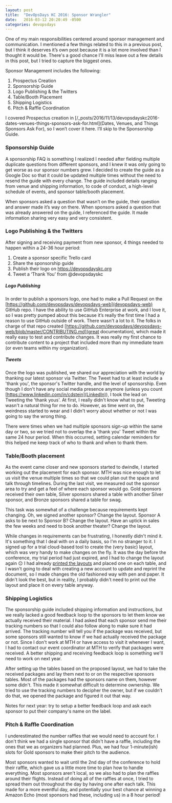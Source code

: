 ```yaml
---
layout: post
title:  "DevOpsDays KC 2016: Sponsor Wrangler"
date:   2016-03-12 20:20:49 -0500
categories: devopsdays
---
```

One of my main responsibilities centered around sponsor management and communication. I mentioned a few things related to this in a previous post, but I think it deserves it’s own post because it is a lot more involved than I thought it would be. There's a good chance I'll miss leave out a few details in this post, but I tried to capture the biggest ones.

Sponsor Management includes the following:
1. Prospectus Creation
2. Sponsorship Guide
3. Logo Publishing & the Twitters
4. Table/Booth Placement
5. Shipping Logistics
6. Pitch & Raffle Coordination

I covered Prospectus creation in [/_posts/2016/11/13/devopsdayskc2016-dates-venues-things-sponsors-ask-for.html](Dates, Venues, and Things Sponsors Ask For), so I won’t cover it here. I’ll skip to the Sponsorship Guide.

### Sponsorship Guide

A sponsorship FAQ is something I realized I needed after fielding multiple duplicate questions from different sponsors, and I knew it was only going to get worse as our sponsor numbers grew. I decided to create the guide as a Google Doc so that it could be updated multiple times without the need to resend the guide with every change. The guide included details ranging from venue and shipping information, to code of conduct, a high-level schedule of events, and sponsor table/booth placement.

When sponsors asked a question that wasn’t on the guide, their question and answer made it’s way on there. When sponsors asked a question that was already answered on the guide, I referenced the guide. It made information sharing very easy and very consistent.

### Logo Publishing & the Twitters

After signing and receiving payment from new sponsor, 4 things needed to happen within a 24-36 hour period:

1. Create a sponsor specific Trello card
2. Share the sponsorship guide
3. Publish their logo on https://devopsdayskc.org
4. Tweet a ‘Thank You’ from @devopsdayskc

##### Logo Publishing

In order to publish a sponsors logo, one had to make a Pull Request on the [https://github.com/devopsdays/devopsdays-web](devopsdays-web) GitHub repo. I have the ability to use GitHub Enterprise at work, and I love it, so I was pretty pumped about this because it’s really the first time I had a reason to use GitHub outside of work. There wasn't a lot to it. The folks in charge of that repo created [https://github.com/devopsdays/devopsdays-web/blob/master/CONTRIBUTING.md](great documentation), which made it really easy to test and contribute changes. It was really my first chance to contribute content to a project that included more than my immediate team (or even teams within my organization).

##### Tweets

Once the logo was published, we shared our appreciation with the world by thanking our latest sponsor via Twitter. The Tweet had to at least include a 'thank you', the sponsor's Twitter handle, and the level of sponsorship. Even though I don't have any social media presence anymore (unless you count [https://www.linkedin.com/in/cdstein](LinkedIn)), I took the lead on Tweeting the 'thank yous'. At first, I really didn't know what to put, Tweeting wasn't a natural thing for me to do. However, as time went on, the weirdness started to wear and I didn't worry about whether or not I was going to say the wrong thing.

There were times when we had multiple sponsors sign-up within the same day or two, so we tried not to overlap the a 'thank you' Tweet within the same 24 hour period. When this occurred, setting calendar reminders for this helped me keep track of who to thank and when to thank them.

### Table/Booth placement

As the event came closer and new sponsors started to dwindle, I started working out the placement for each sponsor. MTH was nice enough to let us visit the venue multiple times so that we could plan out the space and talk through timelines. During the last visit, we measured out the sponsor area to try and get a feel of where each sponsor would go. Gold sponsors received their own table, Silver sponsors shared a table with another Silver sponsor, and Bronze sponsors shared a table for swag.

This task was somewhat of a challenge because requirements kept changing. Oh, we signed another sponsor? Change the layout. Sponsor A asks to be next to Sponsor B? Change the layout. Have an uptick in sales the few weeks and need to book another theater? Change the layout.

While changes in requirements can be frustrating, I honestly didn't mind it. It's something that I deal with on a daily basis, so I'm no stranger to it. I signed up for a trial cloud-based tool to create the (very basic) layout, which was very handy to make changes on the fly. It was the day before the conference, my trial period had just expired, and I had to change the layout again :neutral_face: I had already [printed the layouts](/images/DevOpsDaysKC2016SponsorLayout.pdf) and placed one on each table, and I wasn't going to deal with creating a new account to update and reprint the document, so I made changes the old fashioned way with pen and paper. It didn't look the best, but in reality, I probably didn't need to print out the layout and place it on every table anyway.

### Shipping Logistics

The sponsorship guide included shipping information and instructions, but we really lacked a good feedback loop to the sponsors to let them know we actually received their material. I had asked that each sponsor send me their tracking numbers so that I could also follow along to make sure it had arrived. The tracking number will tell you if the package was received, but some sponsors still wanted to know if we had actually received the package or not. Since I don't work at MTH or have access to visit it whenever I want, I had to contact our event coordinator at MTH to verify that packages were received. A better shipping and receiving feedback loop is something we'll need to work on next year.

After setting up the tables based on the proposed layout, we had to take the received packages and lay them next to or on the respective sponsors tables. Most of the packages had the sponsors name on them, however some didn't. This made it somewhat difficult to determine ownership. We tried to use the tracking numbers to decipher the owner, but if we couldn't do that, we opened the package and figured it out that way.

Notes for next year: try to setup a better feedback loop and ask each sponsor to put their company's name on the label.

### Pitch & Raffle Coordination

I underestimated the number raffles that we would need to account for. I don't think we had a single sponsor that didn't have a raffle, including the ones that we as organizers had planned. Plus, we had four 1-minute(ish) slots for Gold sponsors to make their pitch to the audience.

Most sponsors wanted to wait until the 2nd day of the conference to hold their raffle, which gave us a little more time to plan how to handle everything. Most sponsors aren't local, so we also had to plan the raffles around their flights. Instead of doing all of the raffles at once, I tried to spread them out throughout the day by having one after each talk. This made for a more eventful day, and potentially your best chance at winning a Amazon Echo (most sponsors had these, including us) in a 8 hour period!
